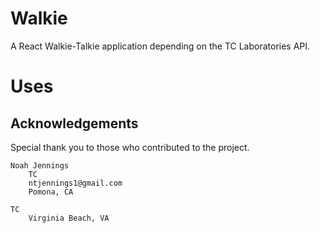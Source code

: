 # Walkie

A React Walkie-Talkie application depending on the TC Laboratories API.

# Uses 

## Acknowledgements

Special thank you to those who contributed to the project. 

	Noah Jennings 
	    TC 
	    ntjennings1@gmail.com
	    Pomona, CA

    TC
    	Virginia Beach, VA 